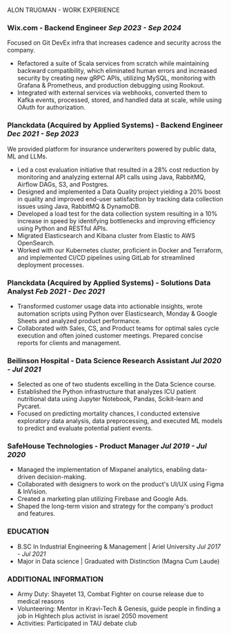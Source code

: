 ALON TRUGMAN - WORK EXPERIENCE
### Wix.com - Backend Engineer *Sep 2023 - Sep 2024*
Focused on Git DevEx infra that increases cadence and security across the company.
* Refactored a suite of Scala services from scratch while maintaining backward compatibility, which eliminated human errors and increased security by creating new gRPC APIs, utilizing MySQL, monitoring with Grafana & Prometheus, and production debugging using Rookout.
* Integrated with external services via webhooks, converted them to Kafka events, processed, stored, and handled data at scale, while using OAuth for authorization.

### Planckdata (Acquired by Applied Systems) - Backend Engineer *Dec 2021 - Sep 2023*
We provided platform for insurance underwriters powered by public data, ML and LLMs.
* Led a cost evaluation initiative that resulted in a 28% cost reduction by monitoring and analyzing external API calls using Java, RabbitMQ, Airflow DAGs, S3, and Postgres.
* Designed and implemented a Data Quality project yielding a 20% boost in quality and improved end-user satisfaction by tracking data collection issues using Java, RabbitMQ & DynamoDB.
* Developed a load test for the data collection system resulting in a 10% increase in speed by identifying bottlenecks and improving efficiency using Python and RESTful APIs.
* Migrated Elasticsearch and Kibana cluster from Elastic to AWS OpenSearch.
* Worked with our Kubernetes cluster, proficient in Docker and Terraform, and implemented CI/CD pipelines using GitLab for streamlined deployment processes.

### Planckdata (Acquired by Applied Systems) - Solutions Data Analyst *Feb 2021 - Dec 2021*
* Transformed customer usage data into actionable insights, wrote automation scripts using Python over Elasticsearch, Monday & Google Sheets and analyzed product performance.
* Collaborated with Sales, CS, and Product teams for optimal sales cycle execution and often joined customer meetings. Prepared concise reports for clients and management.

### Beilinson Hospital - Data Science Research Assistant *Jul 2020 - Jul 2021*
* Selected as one of two students excelling in the Data Science course.
* Established the Python infrastructure that analyzes ICU patient nutritional data using Jupyter Notebook, Pandas, Scikit-learn and Pycaret.
* Focused on predicting mortality chances, I conducted extensive exploratory data analysis, data preprocessing, and executed ML models to predict and evaluate potential patient events.

### SafeHouse Technologies - Product Manager *Jul 2019 - Jul 2020*
* Managed the implementation of Mixpanel analytics, enabling data-driven decision-making.
* Collaborated with designers to work on the product's UI/UX using Figma & InVision.
* Created a marketing plan utilizing Firebase and Google Ads.
* Shaped the long-term vision and strategy for the company's product and features.

### EDUCATION
* B.SC In Industrial Engineering & Management | Ariel University *Jul 2017 - Jul 2021*
* Major in Data science | Graduated with Distinction (Magna Cum Laude)

### ADDITIONAL INFORMATION
* Army Duty: Shayetet 13, Combat Fighter on course release due to medical reasons
* Volunteering: Mentor in Kravi-Tech & Genesis, guide people in finding a job in Hightech plus activist in israel 2050 movement
* Activities: Participated in TAU debate club
